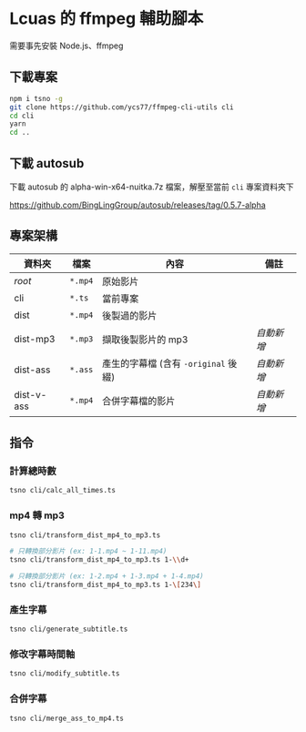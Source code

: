 # Lcuas 的 ffmpeg 輔助腳本

需要事先安裝 Node.js、ffmpeg

## 下載專案

```bash
npm i tsno -g
git clone https://github.com/ycs77/ffmpeg-cli-utils cli
cd cli
yarn
cd ..
```

## 下載 autosub

下載 autosub 的 alpha-win-x64-nuitka.7z 檔案，解壓至當前 `cli` 專案資料夾下

https://github.com/BingLingGroup/autosub/releases/tag/0.5.7-alpha

## 專案架構

| 資料夾     | 檔案    | 內容                                 | 備註       |
| ---------- | ------- | ------------------------------------ | ---------- |
| *root*     | `*.mp4` | 原始影片                             |            |
| cli        | `*.ts`  | 當前專案                             |            |
| dist       | `*.mp4` | 後製過的影片                         |            |
| dist-mp3   | `*.mp3` | 擷取後製影片的 mp3                   | *自動新增* |
| dist-ass   | `*.ass` | 產生的字幕檔 (含有 `-original` 後綴) | *自動新增* |
| dist-v-ass | `*.mp4` | 合併字幕檔的影片                     | *自動新增* |

## 指令

### 計算總時數

```bash
tsno cli/calc_all_times.ts
```

### mp4 轉 mp3

```bash
tsno cli/transform_dist_mp4_to_mp3.ts

# 只轉換部分影片 (ex: 1-1.mp4 ~ 1-11.mp4)
tsno cli/transform_dist_mp4_to_mp3.ts 1-\\d+

# 只轉換部分影片 (ex: 1-2.mp4 + 1-3.mp4 + 1-4.mp4)
tsno cli/transform_dist_mp4_to_mp3.ts 1-\[234\]
```

### 產生字幕

```bash
tsno cli/generate_subtitle.ts
```

### 修改字幕時間軸

```bash
tsno cli/modify_subtitle.ts
```

### 合併字幕

```bash
tsno cli/merge_ass_to_mp4.ts
```

